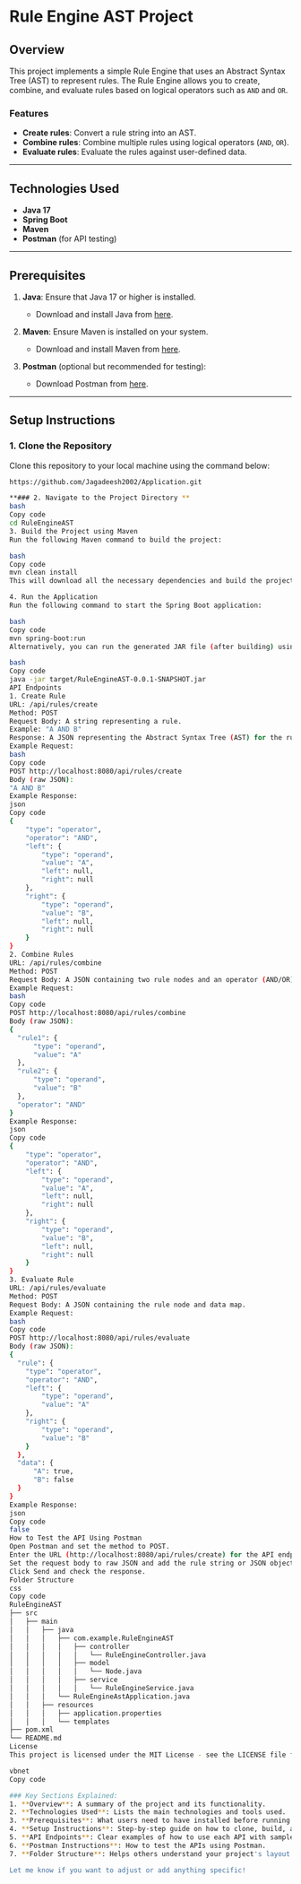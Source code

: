 # Rule Engine AST Project

## Overview
This project implements a simple Rule Engine that uses an Abstract Syntax Tree (AST) to represent rules. The Rule Engine allows you to create, combine, and evaluate rules based on logical operators such as `AND` and `OR`.

### Features
- **Create rules**: Convert a rule string into an AST.
- **Combine rules**: Combine multiple rules using logical operators (`AND`, `OR`).
- **Evaluate rules**: Evaluate the rules against user-defined data.

---

## Technologies Used
- **Java 17**
- **Spring Boot**
- **Maven**
- **Postman** (for API testing)

---

## Prerequisites

1. **Java**: Ensure that Java 17 or higher is installed.
   - Download and install Java from [here](https://www.oracle.com/java/technologies/javase-jdk17-downloads.html).
   
2. **Maven**: Ensure Maven is installed on your system.
   - Download and install Maven from [here](https://maven.apache.org/download.cgi).
   
3. **Postman** (optional but recommended for testing):
   - Download Postman from [here](https://www.postman.com/downloads/).

---

## Setup Instructions

### 1. Clone the Repository
Clone this repository to your local machine using the command below:
```bash
https://github.com/Jagadeesh2002/Application.git

**### 2. Navigate to the Project Directory **
bash
Copy code
cd RuleEngineAST
3. Build the Project using Maven
Run the following Maven command to build the project:

bash
Copy code
mvn clean install
This will download all the necessary dependencies and build the project.

4. Run the Application
Run the following command to start the Spring Boot application:

bash
Copy code
mvn spring-boot:run
Alternatively, you can run the generated JAR file (after building) using:

bash
Copy code
java -jar target/RuleEngineAST-0.0.1-SNAPSHOT.jar
API Endpoints
1. Create Rule
URL: /api/rules/create
Method: POST
Request Body: A string representing a rule.
Example: "A AND B"
Response: A JSON representing the Abstract Syntax Tree (AST) for the rule.
Example Request:
bash
Copy code
POST http://localhost:8080/api/rules/create
Body (raw JSON):
"A AND B"
Example Response:
json
Copy code
{
    "type": "operator",
    "operator": "AND",
    "left": {
        "type": "operand",
        "value": "A",
        "left": null,
        "right": null
    },
    "right": {
        "type": "operand",
        "value": "B",
        "left": null,
        "right": null
    }
}
2. Combine Rules
URL: /api/rules/combine
Method: POST
Request Body: A JSON containing two rule nodes and an operator (AND/OR).
Example Request:
bash
Copy code
POST http://localhost:8080/api/rules/combine
Body (raw JSON):
{
  "rule1": {
      "type": "operand",
      "value": "A"
  },
  "rule2": {
      "type": "operand",
      "value": "B"
  },
  "operator": "AND"
}
Example Response:
json
Copy code
{
    "type": "operator",
    "operator": "AND",
    "left": {
        "type": "operand",
        "value": "A",
        "left": null,
        "right": null
    },
    "right": {
        "type": "operand",
        "value": "B",
        "left": null,
        "right": null
    }
}
3. Evaluate Rule
URL: /api/rules/evaluate
Method: POST
Request Body: A JSON containing the rule node and data map.
Example Request:
bash
Copy code
POST http://localhost:8080/api/rules/evaluate
Body (raw JSON):
{
  "rule": {
    "type": "operator",
    "operator": "AND",
    "left": {
        "type": "operand",
        "value": "A"
    },
    "right": {
        "type": "operand",
        "value": "B"
    }
  },
  "data": {
      "A": true,
      "B": false
  }
}
Example Response:
json
Copy code
false
How to Test the API Using Postman
Open Postman and set the method to POST.
Enter the URL (http://localhost:8080/api/rules/create) for the API endpoint you want to test.
Set the request body to raw JSON and add the rule string or JSON object.
Click Send and check the response.
Folder Structure
css
Copy code
RuleEngineAST
├── src
│   ├── main
│   │   ├── java
│   │   │   ├── com.example.RuleEngineAST
│   │   │   │   ├── controller
│   │   │   │   │   └── RuleEngineController.java
│   │   │   │   ├── model
│   │   │   │   │   └── Node.java
│   │   │   │   ├── service
│   │   │   │   │   └── RuleEngineService.java
│   │   │   └── RuleEngineAstApplication.java
│   │   ├── resources
│   │   │   ├── application.properties
│   │   │   └── templates
├── pom.xml
└── README.md
License
This project is licensed under the MIT License - see the LICENSE file for details.

vbnet
Copy code

### Key Sections Explained:
1. **Overview**: A summary of the project and its functionality.
2. **Technologies Used**: Lists the main technologies and tools used.
3. **Prerequisites**: What users need to have installed before running the project.
4. **Setup Instructions**: Step-by-step guide on how to clone, build, and run the project.
5. **API Endpoints**: Clear examples of how to use each API with sample requests and responses.
6. **Postman Instructions**: How to test the APIs using Postman.
7. **Folder Structure**: Helps others understand your project's layout.

Let me know if you want to adjust or add anything specific!
